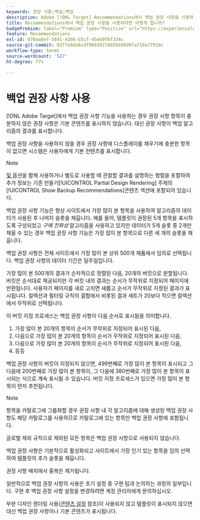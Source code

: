 ```yaml
---
keywords: 권장 사항;백업;백업
description: Adobe [!DNL Target] Recommendations에서 백업 권장 사항을 사용하는 방법을 알아봅니다. 권장 사항 항목이 충분하지 않은 권장 사항에는 백업 알고리즘의 결과가 표시됩니다.
title: Recommendations에서 백업 권장 사항을 사용하려면 어떻게 합니까?
badgePremium: label="Premium" type="Positive" url="https://experienceleague.adobe.com/docs/target/using/introduction/intro.html?lang=ko#premium newtab=true" tooltip="Target Premium에 포함된 내용을 확인합니다."
feature: Recommendations
exl-id: 070aa8ef-5691-4106-b5cf-45eb9f6f334c
source-git-commit: 02ffe8da6cdf96039218656b9690fa719a77910c
workflow-type: tm+mt
source-wordcount: '527'
ht-degree: 77%

---
```


# 백업 권장 사항 사용

[!DNL Adobe Target]에서 백업 권장 사항 기능을 사용하는 경우 권장 사항 항목이 충분하지 않은 권장 사항은 기본 콘텐츠를 표시하지 않습니다. 대신 권장 사항이 백업 알고리즘의 결과를 표시합니다.

백업 권장 사항을 사용하지 않을 경우 권장 사항에 디스플레이를 채우기에 충분한 항목이 없으면 시스템은 사용자에게 기본 컨텐츠를 표시합니다.

>[!NOTE]
>
>[ 및 ](/help/main/c-recommendations/c-algorithms/create-new-algorithm.md#content) 옵션을 함께 사용하거나 별도로 사용할 때 관찰할 결과를 설명하는 행렬을 포함하여 추가 정보는 기준 만들기[!UICONTROL Partial Design Rendering] 주제의 [!UICONTROL Show Backup Recommendations]콘텐츠 섹션에 포함되어 있습니다.

백업 권장 사항 기능은 항상 사이트에서 가장 많이 본 항목을 사용하여 알고리즘의 데이터가 사용된 후 나머지 슬롯을 채웁니다. 예를 들어, 템플릿이 권장된 5개 항목을 표시하도록 구성되었고 *구매 친화성* 알고리즘을 사용하고 있지만 데이터가 5개 슬롯 중 2개만 채울 수 있는 경우 백업 권장 사항 기능은 가장 많이 본 항목으로 다른 세 개의 슬롯을 채웁니다.

백업 권장 사항은 전체 사이트에서 가장 많이 본 상위 500개 제품에서 임의로 선택됩니다. 백업 권장 사항의 데이터 기간은 일주일입니다.

가장 많이 본 500개의 결과가 순차적으로 정렬된 다음, 20개의 버킷으로 분할됩니다. 버킷은 순서대로 제공되지만 각 버킷 내의 결과는 순서가 무작위로 지정되어 페이지에 반환됩니다. 사용자가 페이지를 새로 고치면 새롭고 순서가 무작위로 지정된 결과가 표시됩니다. 컬렉션과 필터링 규칙의 결합에서 비롯된 결과 세트가 20보다 작으면 컬렉션에서 무작위로 선택됩니다.

이 버킷 지정 프로세스는 백업 권장 사항이 다음 순서로 표시됨을 의미합니다.

1. 가장 많이 본 20개의 항목이 순서가 무작위로 지정되어 표시된 다음,
1. 다음으로 가장 많이 본 20개의 항목이 순서가 무작위로 지정되어 표시된 다음,
1. 다음으로 가장 많이 본 20개의 항목이 순서가 무작위로 지정되어 표시된 다음,
1. 등등

백업 권장 사항의 버킷이 지정되지 않으면, 499번째로 가장 많이 본 항목이 표시되고 그 다음에 200번째로 가장 많이 본 항목이, 그 다음에 380번째로 가장 많이 본 항목이 표시되는 식으로 계속 표시될 수 있습니다. 버킷 지정 프로세스가 있으면 가장 많이 본 항목이 먼저 추천됩니다.

>[!NOTE]
>
>항목을 카탈로그에 그룹화할 경우 권장 사항 내 각 알고리즘에 대해 생성된 백업 권장 사항도 해당 카탈로그를 사용하므로 카탈로그에 있는 항목만 백업 권장 사항에 포함됩니다.

글로벌 제외 규칙으로 제외된 모든 항목은 백업 권장 사항으로 사용되지 않습니다.

백업 권장 사항은 기본적으로 활성화되고 사이트에서 가장 인기 있는 항목을 임의 선택하여 템플릿의 추가 슬롯을 채웁니다.

권장 사항 배치에서 중복은 제거됩니다.

일반적으로 백업 권장 사항의 사용은 초기 설정 중 구현 팀과 논의하는 과정의 일부입니다. 구현 후 백업 권장 사항 설정을 변경하려면 계정 관리자에게 문의하십시오.

부분 디자인 렌더링 사용([콘텐츠 설정](/help/main/c-recommendations/c-algorithms/create-new-algorithm.md#content) 참조)이 사용되지 않고 템플릿이 표시되지 않으면 대신 백업 권장 사항이나 기본 콘텐츠가 표시됩니다.
